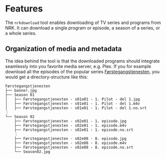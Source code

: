 # Features

The `nrkdownload` tool enables downloading of TV series and programs from NRK. It can
download a single program or episode, a season of a series, or a whole series.

## Organization of media and metadata

The idea behind the tool is that the downloaded programs should integrate seamlessly
into you favorite media server, e.g. Plex. If you for example download all the episodes
of the popular series
[Førstegangstjenesten](https://tv.nrk.no/serie/foerstegangstjenesten), you would get a
directory-structure like this:

```{ .text .no-copy}
Førstegangstjenesten
├── banner.jpg
├── Season 01
│   ├── Førstegangstjenesten - s01e01 - 1. Pilot - del 1.jpg
│   ├── Førstegangstjenesten - s01e01 - 1. Pilot - del 1.m4v
│   ├── Førstegangstjenesten - s01e01 - 1. Pilot - del 1.no.srt
⋮
└── Season 02
    ├── Førstegangstjenesten - s02e01 - 1. episode.jpg
    ├── Førstegangstjenesten - s02e01 - 1. episode.m4v
    ├── Førstegangstjenesten - s02e01 - 1. episode.no.srt
    ⋮
    ├── Førstegangstjenesten - s02e08 - 8. episode.jpg
    ├── Førstegangstjenesten - s02e08 - 8. episode.m4v
    ├── Førstegangstjenesten - s02e08 - 8. episode.no.srt
    └── Season02.jpg
```
